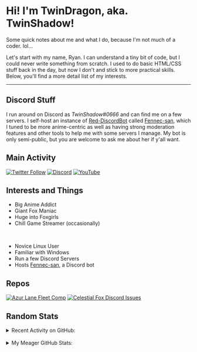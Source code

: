 # Hi! I'm TwinDragon, aka. TwinShadow!

Some quick notes about me and what I do, because I'm not much of a coder. lol...

Let's start with my name, Ryan. I can understand a tiny bit of code, but I could never write something from scratch. I used to do basic HTML/CSS stuff back in the day, but now I don't and stick to more practical skills. Below, you'll find a more detail list of my interests.

---

## Discord Stuff

I run around on Discord as *TwinShadow#0666* and can find me on a few servers. I self-host an instance of [Red-DiscordBot][redbot] called [Fennec-san][fennec], which I tuned to be more anime-centric as well as having strong moderation features and other tools to help me with some servers I manage. My bot is only semi-public, but you are welcome to ask me about her if y'all want.

## Main Activity
<p align="center">

[![Twitter Follow](https://img.shields.io/twitter/follow/TwinShadow_SH?color=A30000&label=TwinShadow_SH&logo=Twitter&style=plastic)][twitter]
[![Discord](https://img.shields.io/discord/723321617140154409?color=A30000&label=Celestial%20Fox%20Discord&logo=Discord&style=plastic)][discord]
[![YouTube](https://img.shields.io/static/v1?label=TwinShadow_Fox&color=A30000&message=YouTube&logo=YouTube&logoColor=FF0000&style=plastic)][youtube]

</p>

## Interests and Things

- Big Anime Addict
- Giant Fox Maniac
- Huge into Foxgirls
- Chill Game Streamer (occasionally)

<br />

- Novice Linux User
- Familiar with Windows
- Run a few Discord Servers
- Hosts [Fennec-san][fennec], a Discord bot

## Repos

[![Azur Lane Fleet Comp](https://github-twindragon-stats.vercel.app//api/pin/?username=TwinDragon&repo=AzurLane_comp&show_owner=true&theme=dark)](https://github.com/TwinDragon/AzurLane_comp)
[![Celestial Fox Discord Issues](https://github-twindragon-stats.vercel.app//api/pin/?username=The-Fox-Inc&repo=himeyuri_public&theme=dark)](https://github.com/The-Fox-Inc/himeyuri_public)

## Random Stats

<details>
  <summary>Recent Activity on GitHub:</summary>

  <!--START_SECTION:activity-->
1. 💪 Opened PR [#3](https://github.com/TwinDragon/AzurLane_comp/pull/3) in [TwinDragon/AzurLane_comp](https://github.com/TwinDragon/AzurLane_comp)
2. 💪 Opened PR [#36](https://github.com/npc203/npc-cogs/pull/36) in [npc203/npc-cogs](https://github.com/npc203/npc-cogs)
3. 💪 Opened PR [#2](https://github.com/Predeactor/Red-Administrator/pull/2) in [Predeactor/Red-Administrator](https://github.com/Predeactor/Red-Administrator)
4. ❗️ Closed issue [#31](https://github.com/nimiiiii/nimi-api/issues/31) in [nimiiiii/nimi-api](https://github.com/nimiiiii/nimi-api)
5. ❗️ Opened issue [#31](https://github.com/nimiiiii/nimi-api/issues/31) in [nimiiiii/nimi-api](https://github.com/nimiiiii/nimi-api)
<!--END_SECTION:activity-->

</details>
<br />
<details>
  <summary>My Meager GitHub Stats:</summary>

  <img align="left" alt="TwinDragon's Stats" src="https://github-twindragon-stats.vercel.app/api?username=TwinDragon&show_icons=true&hide_border=true&theme=dark" />

</details>

[fennec]: https://dash.lolifox.net
[twitter]: https://twitter.com/TwinShadow_SH
[youtube]: https://youtube.com/c/TwinShadow_Fox
[discord]: https://discord.io/celestialfox
[redbot]: https://github.com/Cog-Creators/Red-DiscordBot